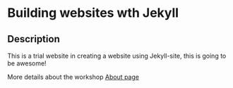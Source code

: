 # Building websites wth Jekyll 

## Description 

This is a trial website in creating a website using Jekyll-site, this is going to be awesome!

More details about the workshop [About page](about)

